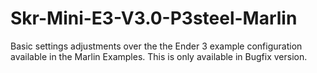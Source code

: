 # Skr-Mini-E3-V3.0-P3steel-Marlin
Basic settings adjustments over the the Ender 3 example configuration available in the Marlin Examples.
This is only available in Bugfix version.
